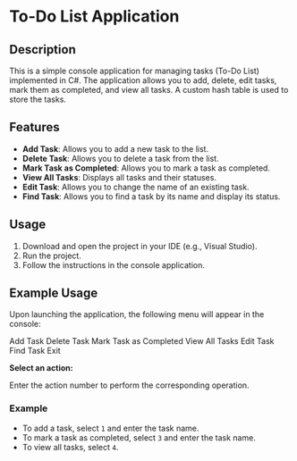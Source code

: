 # To-Do List Application

## Description
This is a simple console application for managing tasks (To-Do List) implemented in C#. The application allows you to add, delete, edit tasks, mark them as completed, and view all tasks. A custom hash table is used to store the tasks.

## Features
- **Add Task**: Allows you to add a new task to the list.
- **Delete Task**: Allows you to delete a task from the list.
- **Mark Task as Completed**: Allows you to mark a task as completed.
- **View All Tasks**: Displays all tasks and their statuses.
- **Edit Task**: Allows you to change the name of an existing task.
- **Find Task**: Allows you to find a task by its name and display its status.

## Usage
1. Download and open the project in your IDE (e.g., Visual Studio).
2. Run the project.
3. Follow the instructions in the console application.

## Example Usage
Upon launching the application, the following menu will appear in the console:

Add Task
Delete Task
Mark Task as Completed
View All Tasks
Edit Task
Find Task
Exit


**Select an action:**

Enter the action number to perform the corresponding operation.

### Example
- To add a task, select `1` and enter the task name.
- To mark a task as completed, select `3` and enter the task name.
- To view all tasks, select `4`.

